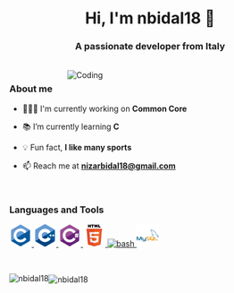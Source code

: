 <!--[![MasterHead](https://media.licdn.com/dms/image/C4D1BAQFFp2ePlYBGIQ/company-background_10000/0/1618416714415/42network_cover?e=2147483647&v=beta&t=v3n02wVYGN4d6o_ZBHqcQaiBURLxgyNvAwXThmILtY4)](https://rishavchanda.io)-->
<h1 align="center">Hi, I'm nbidal18 👋</h1>
<h3 align="center">A passionate developer from Italy</h3>
<br>
<img align="right" alt="Coding" width="400" src="https://badge.mediaplus.ma/darkblue/nbidal?1337Badge=off&UM6P=off">
<h3 align="left">About me</h3>

- 👨🏻‍💻 I'm currently working on **Common Core**

- 📚 I’m currently learning **C**

- 💡 Fun fact, **I like many sports**

-  📫 Reach me at **nizarbidal18@gmail.com**

<br>
<h3 align="left">Languages and Tools</h3>
<p align="left"> <a href="https://www.cprogramming.com/" target="_blank" rel="noreferrer"> <img src="https://raw.githubusercontent.com/devicons/devicon/master/icons/c/c-original.svg" alt="c" width="40" height="40"/> </a> <a href="https://www.w3schools.com/cpp/" target="_blank" rel="noreferrer"> <img src="https://raw.githubusercontent.com/devicons/devicon/master/icons/cplusplus/cplusplus-original.svg" alt="cplusplus" width="40" height="40"/> </a> <a href="https://www.w3schools.com/cs/" target="_blank" rel="noreferrer"> <img src="https://raw.githubusercontent.com/devicons/devicon/master/icons/csharp/csharp-original.svg" alt="csharp" width="40" height="40"/> </a> <a href="https://www.w3.org/html/" target="_blank" rel="noreferrer"> <img src="https://raw.githubusercontent.com/devicons/devicon/master/icons/html5/html5-original-wordmark.svg" alt="html5" width="40" height="40"/> </a> <a href="https://www.gnu.org/software/bash/" target="_blank" rel="noreferrer"> <img src="https://www.vectorlogo.zone/logos/gnu_bash/gnu_bash-icon.svg" alt="bash" width="40" height="40"/> </a> <a href="https://www.mysql.com/" target="_blank" rel="noreferrer"> <img src="https://raw.githubusercontent.com/devicons/devicon/master/icons/mysql/mysql-original-wordmark.svg" alt="mysql" width="40" height="40"/> </a> </p>
<br>

<p>
  <img align="center" src="https://github-readme-stats.vercel.app/api/top-langs?username=nbidal18&show_icons=true&theme=dark&title_color=fafafa&text_color=2683a4&bg_color=071e2f&hide_border=true&locale=en&layout=compact"     alt="nbidal18" />
  &nbsp;<img align="left" src="https://github-readme-stats.vercel.app/api?username=nbidal18&show_icons=true&theme=dark&title_color=fafafa&text_color=2683a4&bg_color=071e2f&hide_border=true&locale=en" alt="nbidal18" />
</p>
